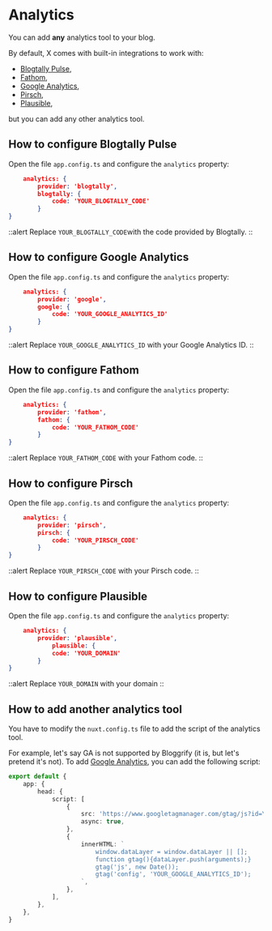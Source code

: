 # Analytics

You can add **any** analytics tool to your blog.

By default, X comes with built-in integrations to work with:
* [Blogtally Pulse](https://blogtally.com/products/pulse/),
* [Fathom](https://usefathom.com/),
* [Google Analytics](https://analytics.google.com/),
* [Pirsch](https://pirsch.io/), 
* [Plausible](https://plausible.io/),

but you can add any other analytics tool.

## How to configure Blogtally Pulse

Open the file `app.config.ts` and configure the `analytics` property:

```json
    analytics: {
        provider: 'blogtally',
        blogtally: {
            code: 'YOUR_BLOGTALLY_CODE'
        }
}
```

::alert
Replace `YOUR_BLOGTALLY_CODE`with the code provided by Blogtally.
::

## How to configure Google Analytics

Open the file `app.config.ts` and configure the `analytics` property:

```json
    analytics: {
        provider: 'google',
        google: {
            code: 'YOUR_GOOGLE_ANALYTICS_ID'
        }
}
```

::alert
Replace `YOUR_GOOGLE_ANALYTICS_ID` with your Google Analytics ID.
::

## How to configure Fathom

Open the file `app.config.ts` and configure the `analytics` property:

```json
    analytics: {
        provider: 'fathom',
        fathom: {
            code: 'YOUR_FATHOM_CODE'
        }
}
```

::alert
Replace `YOUR_FATHOM_CODE` with your Fathom code.
::


## How to configure Pirsch 

Open the file `app.config.ts` and configure the `analytics` property:

```json
    analytics: {
        provider: 'pirsch', 
        pirsch: {
            code: 'YOUR_PIRSCH_CODE'
        }
}
```

::alert
Replace `YOUR_PIRSCH_CODE` with your Pirsch code.
::


## How to configure Plausible

Open the file `app.config.ts` and configure the `analytics` property:

```json
    analytics: {
        provider: 'plausible',
            plausible: {
            code: 'YOUR_DOMAIN'
        }
}
```

::alert
Replace `YOUR_DOMAIN` with your domain
::

## How to add another analytics tool

You have to modify the `nuxt.config.ts` file to add the script of the analytics tool.

For example, let's say GA is not supported by Bloggrify (it is, but let's pretend it's not).
To add [Google Analytics](https://analytics.google.com/), you can add the following script:

```typescript
export default {
    app: {
        head: {
            script: [
                {
                    src: 'https://www.googletagmanager.com/gtag/js?id=YOUR_GOOGLE_ANALYTICS_ID',
                    async: true,
                },
                {
                    innerHTML: `
                        window.dataLayer = window.dataLayer || [];
                        function gtag(){dataLayer.push(arguments);}
                        gtag('js', new Date());
                        gtag('config', 'YOUR_GOOGLE_ANALYTICS_ID');
                    `,
                },
            ],
        },
    },
}
```
